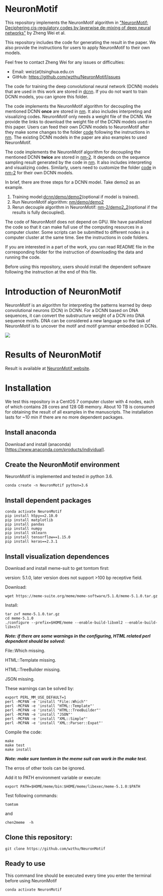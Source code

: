 # NeuronMotif

This repository implements the NeuronMotif algorithm in ["NeuronMotif: Deciphering cis-regulatory codes by layerwise de-mixing of deep neural networks"](https://www.biorxiv.org/content/10.1101/2021.02.10.430606v1) by Zheng Wei et al.

This repository includes the code for generating the result in the paper. We also provide the instructions for users to apply NeuronMotif to their own models. 

Feel free to contact Zheng Wei for any issues or difficulties:
+ Email: weiz(at)tsinghua.edu.cn
+ GitHub: https://github.com/wzthu/NeuronMotif/issues

The code for training the deep convolutional neural network (DCNN) models that are used in this work are stored in [dcnn](https://github.com/wzthu/NeuronMotif/tree/master/dcnn). If you do not want to train DCNN models, you can ignore this folder.

The code implements the NeuronMotif algorithm for decoupling the mentioned DCNN **once** are stored in [nm](https://github.com/wzthu/NeuronMotif/tree/master/nm). It also includes interpreting and visualizing codes. NeuronMotif only needs a weight file of the DCNN. We provide the links to download the weight file of the DCNN models used in this paper. Users can feed their own DCNN models to NeuronMotif after they make some changes to the folder [code](https://github.com/wzthu/NeuronMotif/tree/master/nm/code) following the instructions in [nm](https://github.com/wzthu/NeuronMotif/tree/master/nm). The existing DCNN models in the paper are also examples to used NeuronMotif.

The code implements the NeuronMotif algorithm for decoupling the mentioned DCNN **twice** are stored in [nm-2](https://github.com/wzthu/NeuronMotif/tree/master/nm-2). It depends on the sequence sampling result generated by the code in [nm](https://github.com/wzthu/NeuronMotif/tree/master/nm). It also includes interpreting and visualizing codes. Similarly, users need to customize the folder [code](https://github.com/wzthu/NeuronMotif/tree/master/nm-2/code) in [nm-2](https://github.com/wzthu/NeuronMotif/tree/master/nm-2) for their own DCNN models.

In brief, there are three steps for a DCNN model. Take demo2 as an example.

1. Training model:[dcnn/demo/demo2](https://github.com/wzthu/NeuronMotif/tree/master/dcnn/demo/demo2)(optional if model is trained).
2. Run NeuronMotif algorithm: [nm/demo/demo2](https://github.com/wzthu/NeuronMotif/tree/master/nm/demo2)
3. Rerun decouple algorithm in NeuronMotif: [nm-2/demo2_2](https://github.com/wzthu/NeuronMotif/tree/master/nm-2/demo2_2)(optional if the results is fully decoupled).



The code of NeuronMotif does not depend on GPU. We have parallelized the code so that it can make full use of the computing resources in a computer cluster. Some scripts can be submitted to different nodes in a computer cluster at the same time. See the instructions in code folders. 

If you are interested in a part of the work, you can read README file in the corresponding folder for the instruction of downloading the data and running the code.

Before using this repository, users should install the dependent software following the instruction at the end of this file.

# Introduction of NeuronMotif

NeuronMotif is an algorithm for interpreting the patterns learned by deep convolutional neurons (DCN) in DCNN. For a DCNN based on DNA sequences, it can convert the substructure weight of a DCN into DNA sequence motifs. DNA can be considered a new language so the task of NeuronMotif is to uncover the motif and motif grammar embedded in DCNs.

![](https://github.com/wzthu/NeuronMotif/blob/master/Goal.jpg)

# Results of NeuronMotif

Result is available at [NeuronMotif website](https://wzthu.github.io/NeuronMotif/).


# Installation

We test this repository in a CentOS 7 computer cluster with 4 nodes, each of which contains 28 cores and 128 GB memory. About 10 TB is consumed for obtaining the result of all examples in the manuscripts. The installation lasts for ~10 min if there are no more dependent packages.

## Install anaconda

Download and install (anaconda)[https://www.anaconda.com/products/individual].

## Create the  NeuronMotif environment

NeuronMotif is implemented and tested in python 3.6.

```
conda create -n NeuronMotif python=3.6
```

## Install dependent packages

```
conda activate NeuronMotif
pip install h5py==2.10.0
pip install matplotlib
pip install pandas
pip install numpy
pip install sklearn
pip install tensorflow==1.15.0
pip install keras==2.3.1

```


## Install visualization dependences

Download and install meme-suit to get tomtom first:

version: 5.1.0, later version does not support >100 bp receptive field.

Download:

```
wget https://meme-suite.org/meme/meme-software/5.1.0/meme-5.1.0.tar.gz

```

Install:


```
tar zxf meme-5.1.0.tar.gz
cd meme-5.1.0
./configure --prefix=$HOME/meme --enable-build-libxml2 --enable-build-libxslt
```

***Note: if there are some warnings in the configuring, HTML related perl dependent should be solved:***

File::Which missing.

HTML::Template missing.

HTML::TreeBuilder missing.

JSON missing.

These warnings can be solved by:
```
export PERL_MM_USE_DEFAULT=1
perl -MCPAN -e 'install "File::Which"'
perl -MCPAN -e 'install "HTML::Template"'
perl -MCPAN -e 'install "HTML::TreeBuilder"'
perl -MCPAN -e 'install "JSON"'
perl -MCPAN -e 'install "XML::Simple"'
perl -MCPAN -e 'install "XML::Parser::Expat"'
```

Compile the code:

```
make
make test
make install
```
***Note: make sure tomtom in the meme suit can work in the make test.***

The erros of other tools can be ignored.

Add it to PATH environment variable or execute:

```
export PATH=$HOME/meme/bin:$HOME/meme/libexec/meme-5.1.0:$PATH
```

Test following commands:

```
tomtom
```
and

```
chen2meme  -h
```

## Clone this repository:

```
git clone https://github.com/wzthu/NeuronMotif
```


## Ready to use

This command line should be executed every time you enter the terminal before using NeuronMotif

```
conda activate NeuronMotif
```

